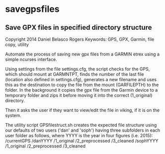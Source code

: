 # savegpsfiles #

## Save GPX files in specified directory structure ##

Copyright 2014 Daniel Belasco Rogers
Keywords: GPS, GPX, Garmin, file copy, utility

Automate the process of saving new gpx files from a GARMIN etrex
using a simple ncurses interface.

Using settings from the file settings.cfg, the script checks for
the GPS, which should mount at GARMNTPT, finds the number of the
last file (location also defined in settings.cfg), generates a new
filename and uses this as the destination to copy the file from the
mount (GARFILEPTH) to the folder. In the background it copies the
gpx file from the Garmin device to a temporary folder and zips it
before moving it into the correct (1_original) directory.

Then it asks the user if they want to view/edit the file in viking,
if it is on the system.

The utility script GPSfilestruct.sh creates the expected file
structure using our defaults of two users ('dan' and 'soph') having
three subfolders in each user folder as follows, where YYYY is the
year in four figures (i.e. 2015):
     /currentGPS
        /danYYYY
            /1_original
            /2_preprocessed
            /3_cleaned
        /sophYYYY
            /1_original
            /2_preprocessed
            /3_cleaned
